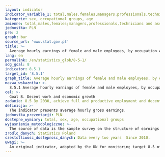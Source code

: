 ```yaml
---
layout: indicator
indicator_variable_1: total,males,females,managers;professionals,technicians and associate professionals,Clerical support workers,service and sales workers,skilled agricultural, forestry and fishery workers,craft and related trades workers,plant and machine operators and assemblers,elementary occupations,up to 24 years,25-34 years,35-44 years,45-54 years,55-59 years,60-64 years,65 years and over
kategorie: sex, occupational groups, age
zmienne: total,males,females;managers,professionals,technicians and associate professionals,Clerical support workers,service and sales workers,skilled agricultural, forestry and fishery workers,craft and related trades workers,plant and machine operators and assemblers,elementary occupations;up to 24 years,25-34 years,35-44 years,45-54 years,55-59 years,60-64 years,65 years and over
jednostka: PLN
pre: 2
graph: bar
source_url: 'www.stat.gov.pl'
title: >-
  Average hourly earnings of female and male employees, by occupation and age
lang: en
permalink: /en/statistics_glob/8-5-1/
sdg_goal: 8
indicator: 8.5.1
target_id: '8.5.1'
graph_title: Average hourly earnings of female and male employees, by occupation and age
nazwa_wskaznika: >-
  8.5.1 Average hourly earnings of female and male employees, by occupation and age
cel: >-
  Goal 8. Decent work and economic growth
zadanie: 8.5 By 2030, achieve full and productive employment and decent work for all women and men, including for young people and persons with disabilities, and equal pay for work of equal value
definicja: >-
  The indicator presents average hourly gross earnings.
jednostka_prezentacji: PLN
dostepne_wymiary: total, sex, age, occupational groups
wyjasnienia_metodologiczne: >-
  The source of data is the sample survey on the structure of earnings by occupations (the CSO survey of Z-12 symbol). The survey is carried out with biennial frequency  it is a sample survey and it covers entities of national economy with the number of the employed exceeding 9 persons. The data concern persons employed full- and part-time (including persons with disabilities) who worked through the whole month in October.
zrodlo_danych: Statistics Poland
czestotliwosc_dostępnosc_danych: Data every two years  Since 2010.
uwagi: >-
  An original indicator, adopted by the UN for monitoring target 8.5 of the 2030 Agenda is 8.5.1 Average hourly earnings of female and male employees, by occupation, age and persons with disabilities.
---
```

